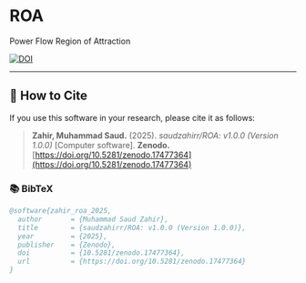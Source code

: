 # ROA
Power Flow Region of Attraction

[![DOI](https://zenodo.org/badge/DOI/10.5281/zenodo.17477364.svg)](https://doi.org/10.5281/zenodo.17477364)

---

## 📖 How to Cite

If you use this software in your research, please cite it as follows:

> **Zahir, Muhammad Saud.** (2025). *saudzahirr/ROA: v1.0.0 (Version 1.0.0)* [Computer software]. **Zenodo.** [https://doi.org/10.5281/zenodo.17477364](https://doi.org/10.5281/zenodo.17477364)

### 📚 BibTeX

```bibtex
@software{zahir_roa_2025,
  author       = {Muhammad Saud Zahir},
  title        = {saudzahirr/ROA: v1.0.0 (Version 1.0.0)},
  year         = {2025},
  publisher    = {Zenodo},
  doi          = {10.5281/zenodo.17477364},
  url          = {https://doi.org/10.5281/zenodo.17477364}
}

